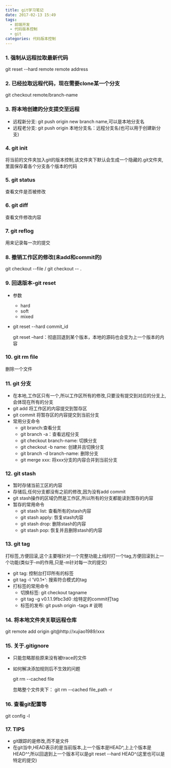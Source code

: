 ```yaml
---
title: git学习笔记
date: 2017-02-13 15:49
tags:
  - 前端开发
  - 代码版本控制
  - git
categories: 代码版本控制
---
```



### 1. 强制从远程拉取最新代码

git reset --hard remote remote address
    
### 2. 已经拉取远程代码，现在需要clone某一个分支

git checkout remote/branch-name

### 3. 将本地创建的分支提交至远程

+ 远程新分支: git push origin new branch name,可以是本地分支名
+ 远程老分支: git push origin 本地分支名：远程分支名(也可以用于创建新分支)
    
### 4. git init 
 
将当前的文件夹加入git的版本控制,该文件夹下默认会生成一个隐藏的.git文件夹,里面保存着各个分支各个版本的代码

### 5. git status

查看文件是否被修改

### 6. git diff

查看文件修改内容

### 7. git reflog

用来记录每一次的提交 

### 8. 撤销工作区的修改(未add和commit的)

git checkout --file / git checkout -- .

### 9. 回退版本-git reset
+ 参数
    + hard
    + soft
    + mixed
    
+ git reset --hard commit_id  
   
   git reset –hard：彻底回退到某个版本，本地的源码也会变为上一个版本的内容
   
### 10. git rm file 
 
 删除一个文件
 
### 11. git 分支

+ 在本地,工作区只有一个,所以工作区所有的修改,只要没有提交到对应的分支上,会体现在所有的分支
+ git add 将工作区的内容提交到暂存区
+ git commit 将暂存区的内容提交到当前分支
+ 常用分支命令
    + git branch:查看分支
    + git branch -a：查看远程分支
    + git checkout branch-name: 切换分支
    + git checkout -b name: 创建并且切换分支
    + git branch -d branch-name: 删除分支
    + git merge xxx:  将xxx分支的内容合并到当前分支

### 12. git stash

+ 暂时存储当前工区的内容
+ 存储后,任何分支都没有之前的修改,因为没有add commit
+ git stash操作的区域仍然是工作区,所以所有的分支都能读到暂存的内容
+ 暂存的常用命令
    + git stash list: 查看所有的stash内容
    + git stash apply: 恢复stash内容
    + git stash drop: 删除stash的内容
    + git stash pop: 恢复并且删除stash的内容
    
### 13. git tag

打标签,方便回滚,这个主要哦针对一个完整功能上线时打一个tag,方便回滚到上一个功能(类似于-m的作用,只是-m针对每一次的提交)

+ git tag: 控制台打印所有的标签
+ git tag -l 'V0.1*': 搜索符合模式的tag
+ 打标签的常用命令
    + 切换标签: git checkout tagname
    + git tag -g v0.1.1.9fbc3d0 :给特定的commit打tag
    + 标签的发布: git push origin -tags # 说明
    
    
### 14. 将本地文件夹关联远程仓库

git remote add origin git@http://xujiao1989/xxx


 
### 15. 关于.gitignore
+ 只能忽略那些原来没有被trace的文件
+ 如何解决添加规则后不生效的问题
    
     git rm --cached file
     
     忽略整个文件夹下： git rm --cached file_path -r

### 16. 查看git配置等

git config -l

### 17. TIPS

+ git跟踪的是修改,而不是文件
+ 在git当中,HEAD表示的是当前版本,上一个版本是HEAD^,上上个版本是HEAD^^,所以回退到上一个版本可以是git reset --hard HEAD^(这里也可以是特定的提交)

    